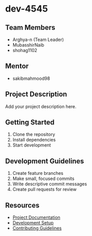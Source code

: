 # dev-4545

## Team Members
- Arghya-n (Team Leader)
- MubasshirNaib
- shohag1102

## Mentor
- sakibmahmood98

## Project Description
Add your project description here.

## Getting Started
1. Clone the repository
2. Install dependencies
3. Start development

## Development Guidelines
1. Create feature branches
2. Make small, focused commits
3. Write descriptive commit messages
4. Create pull requests for review

## Resources
- [Project Documentation](docs/)
- [Development Setup](docs/setup.md)
- [Contributing Guidelines](CONTRIBUTING.md)
